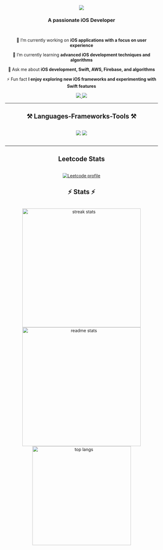 <!--
**ayushraj05/ayushraj05** is a ✨ _special_ ✨ repository because its `README.md` (this file) appears on your GitHub profile.

Here are some ideas to get you started:

- 🔭 I’m currently working on ...
- 🌱 I’m currently learning ...
- 👯 I’m looking to collaborate on ...
- 🤔 I’m looking for help with ...
- 💬 Ask me about ...
- 📫 How to reach me: ...
- 😄 Pronouns: ...
- ⚡ Fun fact: ...
-->

<h1 align="center">
    <img src="https://readme-typing-svg.herokuapp.com/?font=Righteous&size=35&center=true&vCenter=true&width=500&height=70&duration=4000&lines=Hi+There!+👋;+I'm+Ayush+Rajpal+Here!;" />
</h1>

<h3 align="center">A passionate iOS Developer</h3>

<br/>

<div align="center">
 
 🔭 I’m currently working on **iOS applications with a focus on user experience**
 
 🌱 I’m currently learning **advanced iOS development techniques and algorithms**
 
💬 Ask me about **iOS development, Swift, AWS, Firebase, and algorithms**
 
⚡ Fun fact **I enjoy exploring new iOS frameworks and experimenting with Swift features**

</div>
 
<div align="center"> 
  <a href="mailto:ayushrajpal2021@gmail.com">
    <img src="https://img.shields.io/badge/Gmail-333333?style=for-the-badge&logo=gmail&logoColor=red" />
  </a>
  <a href="https://www.linkedin.com/in/ayush-raj-pal/" target="_blank">
    <img src="https://img.shields.io/badge/LinkedIn-0077B5?style=for-the-badge&logo=linkedin&logoColor=white" target="_blank" />
  </a>
</div>

<hr/>

<h2 align="center">⚒️ Languages-Frameworks-Tools ⚒️</h2>
<br/>
<div align="center">
    <img src="https://skillicons.dev/icons?i=swift,firebase,git" />
    <img src="https://skillicons.dev/icons?i=algorithms,datastructures,problem-solving,mathematics" /><br>
</div>

<br/>
<hr/>

<h2 align="center"> Leetcode Stats </h2>
<br>
<div align="center">
    <a href="https://leetcard.jacoblin.cool/ayush_raj_pal?theme=dark&font=Radio%20Canada&ext=heatmap">
    <img src="https://leetcard.jacoblin.cool/ayush_raj_pal?theme=dark&font=Radio%20Canada&ext=heatmap" alt="Leetcode profile" />
  </a>
</div>

<h2 align="center">⚡ Stats ⚡</h2>
<br>
<div align=center>
  <img width=390 src="https://github-readme-streak-stats-salesp07.vercel.app/?user=ayushraj05&count_private=true&theme=react&border_radius=10" alt="streak stats"/>
  <img width=390 src="https://github-readme-stats.vercel.app/api?username=ayushraj05&count_private=true&show_icons=true&theme=react&rank_icon=github&border_radius=10" alt="readme stats" />
  <br/>
  <img width=325 align="center" src="https://github-readme-stats.vercel.app/api/top-langs/?username=ayushraj05&hide=HTML&langs_count=8&layout=compact&theme=react&border_radius=10&exclude_repo=github-readme-stats" alt="top langs" />
</div>

